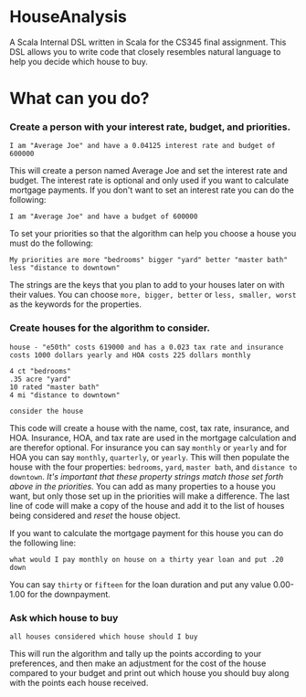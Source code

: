 # HouseAnalysis
A Scala Internal DSL written in Scala for the CS345 final assignment. This DSL allows you to write code that closely resembles natural language to help you decide which house to buy.

# What can you do?

### Create a person with your interest rate, budget, and priorities.

`I am "Average Joe" and have a 0.04125 interest rate and budget of 600000`

This will create a person named Average Joe and set the interest rate and budget. The interest rate is optional and only used if you want to calculate mortgage payments. If you don't want to set an interest rate you can do the following:

`I am "Average Joe" and have a budget of 600000`

To set your priorities so that the algorithm can help you choose a house you must do the following:

`My priorities are more "bedrooms" bigger "yard" better "master bath" less "distance to downtown"`

The strings are the keys that you plan to add to your houses later on with their values. You can choose `more, bigger, better` or `less, smaller, worst` as the keywords for the properties.

### Create houses for the algorithm to consider.

```
house - "e50th" costs 619000 and has a 0.023 tax rate and insurance costs 1000 dollars yearly and HOA costs 225 dollars monthly
    
4 ct "bedrooms"
.35 acre "yard"
10 rated "master bath"
4 mi "distance to downtown"

consider the house
```

This code will create a house with the name, cost, tax rate, insurance, and HOA. Insurance, HOA, and tax rate are used in the mortgage calculation and are therefor optional. For insurance you can say `monthly` or `yearly` and for HOA you can say `monthly`, `quarterly`, or `yearly`. This will then populate the house with the four properties: `bedrooms`, `yard`, `master bath`, and `distance to downtown`. *It's important that these property strings match those set forth above in the priorities.* You can add as many properties to a house you want, but only those set up in the priorities will make a difference. The last line of code will make a copy of the house and add it to the list of houses being considered and *reset* the house object.

If you want to calculate the mortgage payment for this house you can do the following line:

`what would I pay monthly on house on a thirty year loan and put .20 down`

You can say `thirty` or `fifteen` for the loan duration and put any value 0.00-1.00 for the downpayment.

### Ask which house to buy

`all houses considered which house should I buy`

This will run the algorithm and tally up the points according to your preferences, and then make an adjustment for the cost of the house compared to your budget and print out which house you should buy along with the points each house received.
